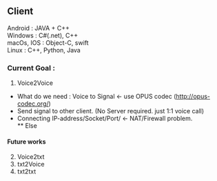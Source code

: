 ## Client

Android : JAVA + C++ <br>
Windows : C#(.net), C++ <br>
macOs, IOS   : Object-C, swift <br>
Linux : C++, Python, Java <br>


### Current Goal : 

1. Voice2Voice <br>
* What do we need : Voice to Signal <- use OPUS codec (http://opus-codec.org/) <br>
* Send signal to other client. (No Server required. just 1:1 voice call) <br>
* Connecting IP-address/Socket/Port/ <- NAT/Firewall problem. <br>
** Else



#### Future works
 2. Voice2txt <br>
 3. txt2Voice <br>
 4. txt2txt <br>
